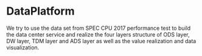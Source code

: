 # DataPlatform
We try to use the data set from SPEC CPU 2017 performance test to build the data center service and realize the four layers structure of ODS layer, DW layer, TDM layer and ADS layer as well as the value realization and data visualization.

